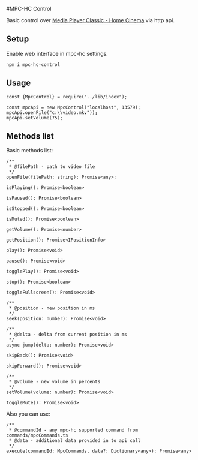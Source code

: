 #MPC-HC Control

Basic control over [Media Player Classic - Home Cinema](https://mpc-hc.org/) via http api.

## Setup
Enable web interface in mpc-hc settings.
 
`npm i mpc-hc-control`

## Usage
 
```
const {MpcControl} = require("../lib/index");
 
const mpcApi = new MpcControl("localhost", 13579);
mpcApi.openFile("c:\\video.mkv"));
mpcApi.setVolume(75);
```

## Methods list

Basic methods list:
```
/**
 * @filePath - path to video file
 */
openFile(filePath: string): Promise<any>;
```

```
isPlaying(): Promise<boolean>
```

```
isPaused(): Promise<boolean>
```

```
isStopped(): Promise<boolean>
```

```
isMuted(): Promise<boolean>
```

```
getVolume(): Promise<number>
```

```
getPosition(): Promise<IPositionInfo>
```

```
play(): Promise<void>
```

```
pause(): Promise<void>
```

```
togglePlay(): Promise<void>
```

```
stop(): Promise<boolean>
```

```
toggleFullscreen(): Promise<void>
```

```
/**
 * @position - new position in ms
 */
seek(position: number): Promise<void>
```

```
/**
 * @delta - delta from current position in ms
 */
async jump(delta: number): Promise<void>
```

```
skipBack(): Promise<void>
```

```
skipForward(): Promise<void>
```

```
/**
 * @volume - new volume in percents
 */
setVolume(volume: number): Promise<void>
```

```
toggleMute(): Promise<void>
```

Also you can use:

```
/**
 * @commandId - any mpc-hc supported command from commands/mpcCommands.ts
 * @data - additional data provided in to api call
 */
execute(commandId: MpcCommands, data?: Dictionary<any>): Promise<any>
```  
 
 


 

